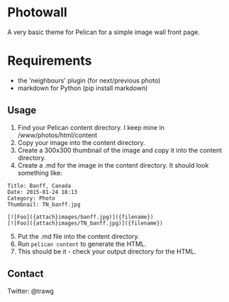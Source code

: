 # Photowall

A very basic theme for Pelican for a simple image wall front page. 

# Requirements

- the 'neighbours' plugin (for next/previous photo)
- markdown for Python (pip install markdown)

## Usage

1. Find your Pelican content directory. I keep mine in /www/photos/html/content
2. Copy your image into the content directory. 
3. Create a 300x300 thumbnail of the image and copy it into the content directory.
4. Create a .md for the image in the content directory. It should look something like: 
  ```
  Title: Banff, Canada
  Date: 2015-01-24 18:13
  Category: Photo
  Thumbnail: TN_banff.jpg

  [![Foo]({attach}images/banff.jpg)]({filename})
  [![Foo]({attach}images/TN_banff.jpg)]({filename})
  ```
5. Put the .md file into the content directory. 
6. Run `pelican content` to generate the HTML.
7. This should be it - check your output directory for the HTML. 

## Contact

Twitter: @trawg
